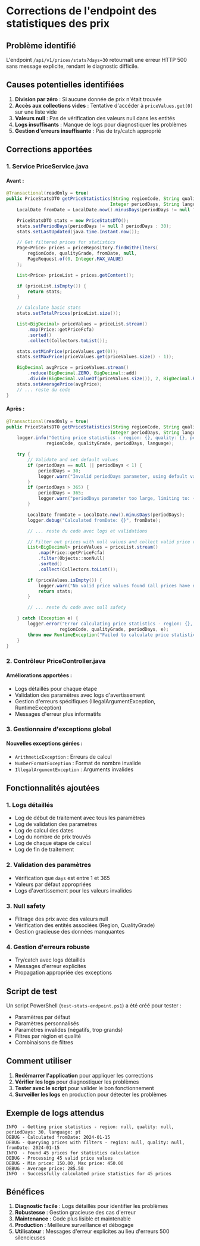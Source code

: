 # Corrections de l'endpoint des statistiques des prix

## Problème identifié

L'endpoint `/api/v1/prices/stats?days=30` retournait une erreur HTTP 500 sans message explicite, rendant le diagnostic difficile.

## Causes potentielles identifiées

1. **Division par zéro** : Si aucune donnée de prix n'était trouvée
2. **Accès aux collections vides** : Tentative d'accéder à `priceValues.get(0)` sur une liste vide
3. **Valeurs null** : Pas de vérification des valeurs null dans les entités
4. **Logs insuffisants** : Manque de logs pour diagnostiquer les problèmes
5. **Gestion d'erreurs insuffisante** : Pas de try/catch approprié

## Corrections apportées

### 1. Service PriceService.java

#### Avant :

```java
@Transactional(readOnly = true)
public PriceStatsDTO getPriceStatistics(String regionCode, String qualityGrade,
                                       Integer periodDays, String language) {
    LocalDate fromDate = LocalDate.now().minusDays(periodDays != null ? periodDays : 30);

    PriceStatsDTO stats = new PriceStatsDTO();
    stats.setPeriodDays(periodDays != null ? periodDays : 30);
    stats.setLastUpdated(java.time.Instant.now());

    // Get filtered prices for statistics
    Page<Price> prices = priceRepository.findWithFilters(
        regionCode, qualityGrade, fromDate, null,
        PageRequest.of(0, Integer.MAX_VALUE)
    );

    List<Price> priceList = prices.getContent();

    if (priceList.isEmpty()) {
        return stats;
    }

    // Calculate basic stats
    stats.setTotalPrices(priceList.size());

    List<BigDecimal> priceValues = priceList.stream()
        .map(Price::getPriceFcfa)
        .sorted()
        .collect(Collectors.toList());

    stats.setMinPrice(priceValues.get(0));
    stats.setMaxPrice(priceValues.get(priceValues.size() - 1));

    BigDecimal avgPrice = priceValues.stream()
        .reduce(BigDecimal.ZERO, BigDecimal::add)
        .divide(BigDecimal.valueOf(priceValues.size()), 2, BigDecimal.ROUND_HALF_UP);
    stats.setAveragePrice(avgPrice);
    // ... reste du code
}
```

#### Après :

```java
@Transactional(readOnly = true)
public PriceStatsDTO getPriceStatistics(String regionCode, String qualityGrade,
                                       Integer periodDays, String language) {
    logger.info("Getting price statistics - region: {}, quality: {}, periodDays: {}, language: {}",
               regionCode, qualityGrade, periodDays, language);

    try {
        // Validate and set default values
        if (periodDays == null || periodDays < 1) {
            periodDays = 30;
            logger.warn("Invalid periodDays parameter, using default value: {}", periodDays);
        }
        if (periodDays > 365) {
            periodDays = 365;
            logger.warn("periodDays parameter too large, limiting to: {}", periodDays);
        }

        LocalDate fromDate = LocalDate.now().minusDays(periodDays);
        logger.debug("Calculated fromDate: {}", fromDate);

        // ... reste du code avec logs et validations

        // Filter out prices with null values and collect valid price values
        List<BigDecimal> priceValues = priceList.stream()
            .map(Price::getPriceFcfa)
            .filter(Objects::nonNull)
            .sorted()
            .collect(Collectors.toList());

        if (priceValues.isEmpty()) {
            logger.warn("No valid price values found (all prices have null priceFcfa)");
            return stats;
        }

        // ... reste du code avec null safety

    } catch (Exception e) {
        logger.error("Error calculating price statistics - region: {}, quality: {}, periodDays: {}",
                    regionCode, qualityGrade, periodDays, e);
        throw new RuntimeException("Failed to calculate price statistics: " + e.getMessage(), e);
    }
}
```

### 2. Contrôleur PriceController.java

#### Améliorations apportées :

- Logs détaillés pour chaque étape
- Validation des paramètres avec logs d'avertissement
- Gestion d'erreurs spécifiques (IllegalArgumentException, RuntimeException)
- Messages d'erreur plus informatifs

### 3. Gestionnaire d'exceptions global

#### Nouvelles exceptions gérées :

- `ArithmeticException` : Erreurs de calcul
- `NumberFormatException` : Format de nombre invalide
- `IllegalArgumentException` : Arguments invalides

## Fonctionnalités ajoutées

### 1. Logs détaillés

- Log de début de traitement avec tous les paramètres
- Log de validation des paramètres
- Log de calcul des dates
- Log du nombre de prix trouvés
- Log de chaque étape de calcul
- Log de fin de traitement

### 2. Validation des paramètres

- Vérification que `days` est entre 1 et 365
- Valeurs par défaut appropriées
- Logs d'avertissement pour les valeurs invalides

### 3. Null safety

- Filtrage des prix avec des valeurs null
- Vérification des entités associées (Region, QualityGrade)
- Gestion gracieuse des données manquantes

### 4. Gestion d'erreurs robuste

- Try/catch avec logs détaillés
- Messages d'erreur explicites
- Propagation appropriée des exceptions

## Script de test

Un script PowerShell (`test-stats-endpoint.ps1`) a été créé pour tester :

- Paramètres par défaut
- Paramètres personnalisés
- Paramètres invalides (négatifs, trop grands)
- Filtres par région et qualité
- Combinaisons de filtres

## Comment utiliser

1. **Redémarrer l'application** pour appliquer les corrections
2. **Vérifier les logs** pour diagnostiquer les problèmes
3. **Tester avec le script** pour valider le bon fonctionnement
4. **Surveiller les logs** en production pour détecter les problèmes

## Exemple de logs attendus

```
INFO  - Getting price statistics - region: null, quality: null, periodDays: 30, language: pt
DEBUG - Calculated fromDate: 2024-01-15
DEBUG - Querying prices with filters - region: null, quality: null, fromDate: 2024-01-15
INFO  - Found 45 prices for statistics calculation
DEBUG - Processing 45 valid price values
DEBUG - Min price: 150.00, Max price: 450.00
DEBUG - Average price: 285.50
INFO  - Successfully calculated price statistics for 45 prices
```

## Bénéfices

1. **Diagnostic facile** : Logs détaillés pour identifier les problèmes
2. **Robustesse** : Gestion gracieuse des cas d'erreur
3. **Maintenance** : Code plus lisible et maintenable
4. **Production** : Meilleure surveillance et débogage
5. **Utilisateur** : Messages d'erreur explicites au lieu d'erreurs 500 silencieuses

